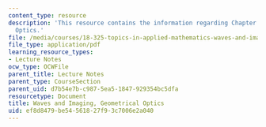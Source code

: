 ```yaml
---
content_type: resource
description: 'This resource contains the information regarding Chapter 2: Geometrical
  Optics.'
file: /media/courses/18-325-topics-in-applied-mathematics-waves-and-imaging-fall-2015/ef8d8479be54561827f93c7006e2a040_MIT18_325F15_Chapter2.pdf
file_type: application/pdf
learning_resource_types:
- Lecture Notes
ocw_type: OCWFile
parent_title: Lecture Notes
parent_type: CourseSection
parent_uid: d7b54e7b-c987-5ea5-1847-929354bc5dfa
resourcetype: Document
title: Waves and Imaging, Geometrical Optics
uid: ef8d8479-be54-5618-27f9-3c7006e2a040
---
```

